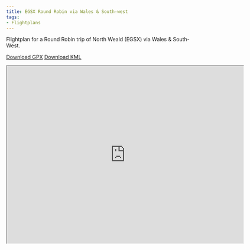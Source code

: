 ```yaml
---
title: EGSX Round Robin via Wales & South-west
tags:
- Flightplans
---
```


Flightplan for a Round Robin trip of North Weald (EGSX) via Wales & South-West.

[Download GPX](https://drive.google.com/file/d/1SO8LrxS5Ar2rcuGBBMXe_Tk4nkWDHSJ-/view?usp=share_link)
[Download KML](https://drive.google.com/file/d/1XvFCow_D5nDsumGz5NPetNoXFqLy21Tu/view?usp=share_link)

<iframe src="https://www.google.com/maps/d/u/0/embed?mid=1nvVAK9HyXPPMu7LxlcgFU0kMxTWyLo8&ehbc=2E312F" width="640" height="480"></iframe>

